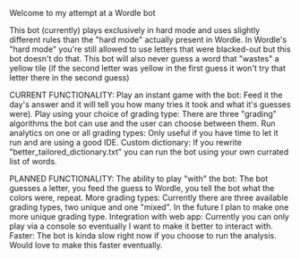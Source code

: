 Welcome to my attempt at a Wordle bot

This bot (currently) plays exclusively in hard mode and uses slightly different rules than the "hard mode" actually present in Wordle.
In Wordle's "hard mode" you're still allowed to use letters that were blacked-out but this bot doesn't do that.
This bot will also never guess a word that "wastes" a yellow tile (if the second letter was yellow in the first guess it won't try that letter there in the second guess)

CURRENT FUNCTIONALITY:
    Play an instant game with the bot: Feed it the day's answer and it will tell you how many tries it took and what it's guesses were).
    Play using your choice of grading type: There are three "grading" algorithms the bot can use and the user can choose between them.
    Run analytics on one or all grading types: Only useful if you have time to let it run and are using a good IDE.
    Custom dictionary: If you rewrite "better_tailored_dictionary.txt" you can run the bot using your own currated list of words.

PLANNED FUNCTIONALITY:
    The ability to play "with" the bot: The bot guesses a letter, you feed the guess to Wordle, you tell the bot what the colors were, repeat.
    More grading types: Currently there are three available grading types, two unique and one "mixed". In the future I plan to make one more unique grading type.
    Integration with web app: Currently you can only play via a console so eventually I want to make it better to interact with.
    Faster: The bot is kinda slow right now if you choose to run the analysis. Would love to make this faster eventually.